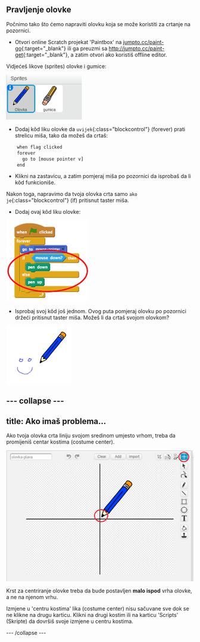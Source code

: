 ## Pravljenje olovke

Počnimo tako što ćemo napraviti olovku koja se može koristiti za crtanje na pozornici.

+ Otvori online Scratch projekat 'Paintbox' na [jumpto.cc/paint-go](http://jumpto.cc/paint-go){:target="_blank"} ili ga preuzmi sa <http://jumpto.cc/paint-get>{:target="_blank"}, a zatim otvori ako koristiš offline editor.

Vidjećeš likove (sprites) olovke i gumice:

![snimak ekrana](images/paint-starter.png)

+ Dodaj kôd liku olovke da `uvijek`{:class="blockcontrol"} (forever) prati strelicu miša, tako da možeš da crtaš:

```blocks
    when flag clicked
    forever
      go to [mouse pointer v]
    end
```

+ Klikni na zastavicu, a zatim pomjeraj miša po pozornici da isprobaš da li kôd funkcioniše.

Nakon toga, napravimo da tvoja olovka crta samo `ako je`{:class="blockcontrol"} (if) pritisnut taster miša.

+ Dodaj ovaj kôd liku olovke:

![snimak ekrana](images/paint-pencil-draw-code.png)

+ Isprobaj svoj kôd još jednom. Ovog puta pomjeraj olovku po pozornici držeći pritisnut taster miša. Možeš li da crtaš svojom olovkom?

![snimak ekrana](images/paint-draw.png)

## \--- collapse \---

## title: Ako imaš problema...

Ako tvoja olovka crta liniju svojom sredinom umjesto vrhom, treba da promijeniš centar kostima (costume center).

![Centar kostima](images/costume-center.png)

Krst za centriranje olovke treba da bude postavljen **malo ispod** vrha olovke, a ne na njenom vrhu.

Izmjene u 'centru kostima' lika (costume center) nisu sačuvane sve dok se ne klikne na drugu karticu. Klikni na drugi kostim ili na karticu 'Scripts' (Skripte) da dovršiš svoje izmjene u centru kostima.

\--- /collapse \---